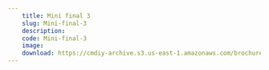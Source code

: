 ```yaml
---
    title: Mini final 3
    slug: Mini-final-3
    description:
    code: Mini-final-3
    image:
    download: https://cmdiy-archive.s3.us-east-1.amazonaws.com/brochures/documents/Mini+final+3.pdf
---
```

<!-- Content of the page -->

##
        
